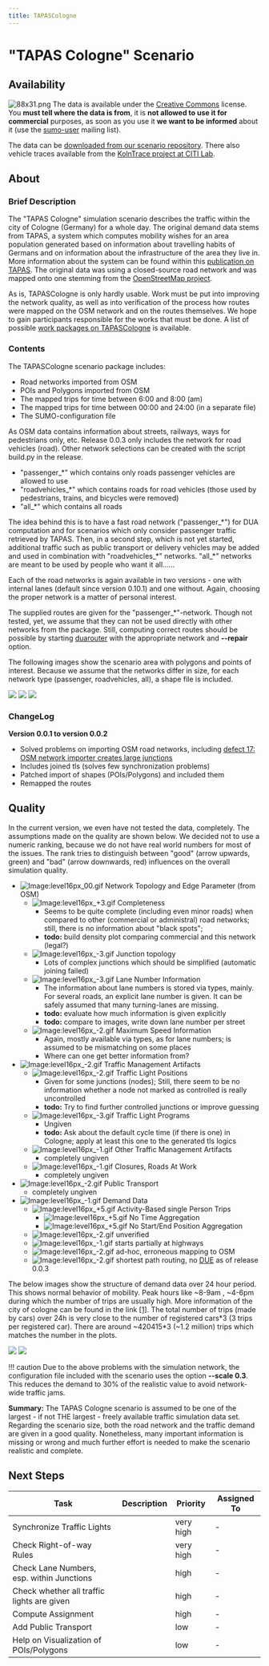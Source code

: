 ```yaml
---
title: TAPASCologne
---
```


# "TAPAS Cologne" Scenario

## Availability

![88x31.png](../../images/88x31.png "88x31.png") The data is available under the
[Creative Commons](https://creativecommons.org/licenses/by-nc-sa/3.0/)
license. You **must tell where the data is from**, it is **not allowed
to use it for commercial** purposes, as soon as you use it **we want to
be informed** about it (use the
[sumo-user](https://dev.eclipse.org/mailman/listinfo/sumo-user) mailing list).

The data can be [downloaded from our scenario
repository](https://sourceforge.net/projects/sumo/files/traffic_data/scenarios/TAPASCologne).
There also vehicle traces available from the [KolnTrace project at CITI
Lab](https://kolntrace.project.citi-lab.fr/).

## About

### Brief Description

The "TAPAS Cologne" simulation scenario describes the traffic within the
city of Cologne (Germany) for a whole day. The original demand data
stems from TAPAS, a system which computes mobility wishes for an area
population generated based on information about travelling habits of
Germans and on information about the infrastructure of the area they
live in. More information about the system can be found within this
[publication on
TAPAS](https://elib.dlr.de/45058/02/SRL_81_-_Beitrag_Varschen.pdf). The
original data was using a closed-source road network and was mapped onto
one stemming from the [OpenStreetMap
project](https://www.openstreetmap.de/).

As is, TAPASCologne is only hardly usable. Work must be put into
improving the network quality, as well as into verification of the
process how routes were mapped on the OSM network and on the routes
themselves. We hope to gain participants responsible for the works that
must be done. A list of possible [work packages on
TAPASCologne](#next_steps) is available.

### Contents

The TAPASCologne scenario package includes:

- Road networks imported from OSM
- POIs and Polygons imported from OSM
- The mapped trips for time between 6:00 and 8:00 (am)
- The mapped trips for time between 00:00 and 24:00 (in a separate file)
- The SUMO-configuration file

As OSM data contains information about streets, railways, ways for
pedestrians only, etc. Release 0.0.3 only includes the network for road
vehicles (road). Other network selections can be created with the script
build.py in the release.

- "passenger_\*" which contains only roads passenger vehicles are
  allowed to use
- "roadvehicles_\*" which contains roads for road vehicles (those
  used by pedestrians, trains, and bicycles were removed)
- "all_\*" which contains all roads

The idea behind this is to have a fast road network ("passenger_\*")
for DUA computation and for scenarios which only consider passenger
traffic retrieved by TAPAS. Then, in a second step, which is not yet
started, additional traffic such as public transport or delivery
vehicles may be added and used in combination with "roadvehicles_\*"
networks. "all_\*" networks are meant to be used by people who want it
all......

Each of the road networks is again available in two versions - one with
internal lanes (default since version 0.10.1) and one without. Again,
choosing the proper network is a matter of personal interest.

The supplied routes are given for the "passenger_\*"-network. Though
not tested, yet, we assume that they can not be used directly with other
networks from the package. Still, computing correct routes should be
possible by starting [duarouter](../../duarouter.md) with the
appropriate network and **--repair** option.

The following images show the scenario area with polygons and points of
interest. Because we assume that the networks differ in size, for each
network type (passenger, roadvehicles, all), a shape file is included.

![](../../images/Tapas_0_0_2_shapes1.gif) ![](../../images/Tapas_0_0_2_shapes2.gif)
![](../../images/Tapas_0_0_2_shapes3.gif)


### ChangeLog

**Version 0.0.1 to version 0.0.2**

- Solved problems on importing OSM road networks, including
  [defect 17: OSM network importer creates large
  junctions](https://github.com/eclipse-sumo/sumo/issues/17)
- Includes joined tls (solves few synchronization problems)
- Patched import of shapes (POIs/Polygons) and included them
- Remapped the routes

## Quality

In the current version, we even have not tested the data, completely.
The assumptions made on the quality are shown below. We decided not to
use a numeric ranking, because we do not have real world numbers for
most of the issues. The rank tries to distinguish between "good" (arrow
upwards, green) and "bad" (arrow downwards, red) influences on the
overall simulation quality.

- ![Image:level16px_00.gif](../../images/Level16px_00.gif "Image:level16px_00.gif") Network Topology and Edge Parameter (from OSM)
  - ![Image:level16px_+3.gif](../../images/level16px_+3.gif "Image:level16px_+3.gif") Completeness
    - Seems to be quite complete (including even minor roads) when
      compared to other (commercial or administral) road networks;
      still, there is no information about "black spots";
    - **todo:** build density plot comparing commercial and this
      network (legal?)
  - ![Image:level16px_-3.gif](../../images/Level16px_-3.gif "Image:level16px_-3.gif") Junction topology
    - Lots of complex junctions which should be simplified
      (automatic joining failed)
  - ![Image:level16px_-3.gif](../../images/Level16px_-3.gif "Image:level16px_-3.gif") Lane Number Information
    - The information about lane numbers is stored via types,
      mainly. For several roads, an explicit lane number is
      given. It can be safely assumed that many turning-lanes are
      missing.
    - **todo:** evaluate how much information is given explicitly
    - **todo:** compare to images, write down lane number per
      street
  - ![Image:level16px_-2.gif](../../images/Level16px_-2.gif "Image:level16px_-2.gif") Maximum Speed Information
    - Again, mostly available via types, as for lane numbers; is
      assumed to be mismatching on some places
    - Where can one get better information from?
- ![Image:level16px_-2.gif](../../images/Level16px_-2.gif "Image:level16px_-2.gif") Traffic Management Artifacts
  - ![Image:level16px_-2.gif](../../images/Level16px_-2.gif "Image:level16px_-2.gif") Traffic Light Positions
    - Given for some junctions (nodes); Still, there seem to be no
      information whether a node not marked as controlled is
      really uncontrolled
    - **todo:** Try to find further controlled junctions or
      improve guessing
  - ![Image:level16px_-3.gif](../../images/Level16px_-3.gif "Image:level16px_-3.gif") Traffic Light Programs
    - Ungiven
    - **todo:** Ask about the default cycle time (if there is one)
      in Cologne; apply at least this one to the generated tls
      logics
  - ![Image:level16px_-1.gif](../../images/Level16px_-1.gif "Image:level16px_-1.gif") Other Traffic Management Artifacts
    - completely ungiven
  - ![Image:level16px_-1.gif](../../images/Level16px_-1.gif "Image:level16px_-1.gif") Closures, Roads At Work
    - completely ungiven
- ![Image:level16px_-2.gif](../../images/Level16px_-2.gif "Image:level16px_-2.gif") Public Transport
  - completely ungiven
- ![Image:level16px_-1.gif](../../images/Level16px_-1.gif "Image:level16px_-1.gif") Demand Data
  - ![Image:level16px_+5.gif](../../images/level16px_+5.gif "Image:level16px_+5.gif") Activity-Based single Person Trips
    - ![Image:level16px_+5.gif](../../images/level16px_+5.gif
      "Image:level16px_+5.gif") No Time Aggregation
    - ![Image:level16px_+5.gif](../../images/level16px_+5.gif
      "Image:level16px_+5.gif") No Start/End Position Aggregation
  - ![Image:level16px_-2.gif](../../images/Level16px_-2.gif "Image:level16px_-2.gif") unverified
  - ![Image:level16px_-1.gif](../../images/Level16px_-1.gif "Image:level16px_-1.gif") starts partially at highways
  - ![Image:level16px_-2.gif](../../images/Level16px_-2.gif "Image:level16px_-2.gif") ad-hoc, erroneous mapping to OSM
  - ![Image:level16px_-2.gif](../../images/Level16px_-2.gif "Image:level16px_-2.gif") shortest path routing, no [DUE](../../duarouter.md) as of release 0.0.3

The below images show the structure of demand data over 24 hour period.
This shows normal behavior of mobility. Peak hours like \~8-9am ,
\~4-6pm during which the number of trips are usually high. More
information of the city of cologne can be found in the link
[\[1\]](https://www.stadt-koeln.de/mediaasset/content/pdf15/stadtkoeln_zahlenspiegel_e_bfrei.pdf).
The total number of trips (made by cars) over 24h is very close to the
number of registered cars\*3 (3 trips per registered car). There are
around \~420415\*3 (\~1.2 million) trips which matches the number in the
plots.

![](../../images/Average_24h.jpg) ![](../../images/Per_second_dep.jpg)

!!! caution
    Due to the above problems with the simulation network, the configuration file included with the scenario uses the option **--scale 0.3**. This reduces the demand to 30% of the realistic value to avoid network-wide traffic jams.

**Summary:** The TAPAS Cologne scenario is assumed to be one of the
largest - if not THE largest - freely available traffic simulation data
set. Regarding the scenario size, both the road network and the traffic
demand are given in a good quality. Nonetheless, many important
information is missing or wrong and much further effort is needed to
make the scenario realistic and complete.

## Next Steps

| Task                                       | Description | Priority  | Assigned To |
| ------------------------------------------ | ----------- | --------- | ----------- |
| Synchronize Traffic Lights                 |             | very high | \-          |
| Check Right-of-way Rules                   |             | very high | \-          |
| Check Lane Numbers, esp. within Junctions  |             | high      | \-          |
| Check whether all traffic lights are given |             | high      | \-          |
| Compute Assignment                         |             | high      | \-          |
| Add Public Transport                       |             | low       | \-          |
| Help on Visualization of POIs/Polygons     |             | low       | \-          |